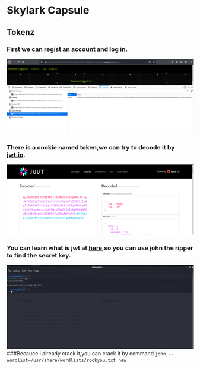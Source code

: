 # Skylark Capsule
## Tokenz
### First we can regist an account and log in.
![](https://github.com/leohammer123/CTF/blob/main/hackazon_ctf/Skylark%20Capsule/4.png)
### There is a cookie named token,we can try to decode it by [jwt.io](https://jwt.io/).
![](https://github.com/leohammer123/CTF/blob/main/hackazon_ctf/Skylark%20Capsule/1.png)
### You can learn what is jwt at [here](https://jwt.io/introduction),so you can use john the ripper to find the secret key.
![](https://github.com/leohammer123/CTF/blob/main/hackazon_ctf/Skylark%20Capsule/3.png)
###Becauce i already crack it,you can crack it by command
```john --wordlist=/usr/share/wordlists/rockyou.txt new```
